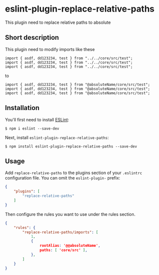 # eslint-plugin-replace-relative-paths

This plugin need to replace relative paths to absolute

## Short description

This plugin need to modify imports like these
```
import { asdf, dd123234, test } from "../../core/src/test";
import { asdf, dd123234, test } from "../../core/src/test";
import { asdf, dd123234, test } from "../../core/src/test";
```
to
```
import { asdf, dd123234, test } from "@absoluteName/core/src/test";
import { asdf, dd123234, test } from "@absoluteName/core/src/test";
import { asdf, dd123234, test } from "@absoluteName/core/src/test";
```

## Installation

You'll first need to install [ESLint](http://eslint.org):

```
$ npm i eslint --save-dev
```

Next, install `eslint-plugin-replace-relative-paths`:

```
$ npm install eslint-plugin-replace-relative-paths --save-dev
```


## Usage

Add `replace-relative-paths` to the plugins section of your `.eslintrc` configuration file. You can omit the `eslint-plugin-` prefix:

```json
{
    "plugins": [
        "replace-relative-paths"
    ]
}
```

Then configure the rules you want to use under the rules section.

```json
{
    "rules": {
        "replace-relative-paths/imports": [
            1,
            {
                rootAlias: '@@absoluteName',
                paths: [ 'core/src' ],
            },
        ]
    }
}
```
